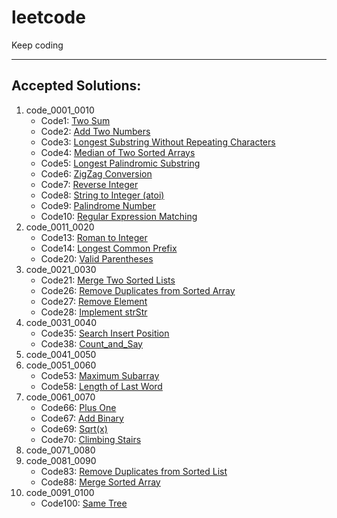 # leetcode
Keep coding
___________________________
## Accepted Solutions: 

1.  code_0001_0010
    * Code1: [Two Sum](code_0001_0010/Code_0001_Two_Sum.java)
    * Code2: [Add Two Numbers](code_0001_0010/Code_0002_Add_Two_Numbers.java)
    * Code3: [Longest Substring Without Repeating Characters](code_0001_0010/Code_0003_Longest_Substring_Without_Repeating_Characters.java)
    * Code4: [Median of Two Sorted Arrays](code_0001_0010/Code_0004_Median_of_Two_Sorted_Arrays.java)
    * Code5: [Longest Palindromic Substring](code_0001_0010/Code_0005_Longest_Palindromic_Substring.java)
    * Code6: [ZigZag Conversion](code_0001_0010/Code_0006_ZigZag_Conversion.java)
    * Code7: [Reverse Integer](code_0001_0010/Code_0007_Reverse_Integer.java)
    * Code8: [String to Integer (atoi)](code_0001_0010/Code_0008_String_to_Integer.java)
    * Code9: [Palindrome Number](code_0001_0010/Code_0009_Palindrome_Number.java)
    * Code10: [Regular Expression Matching](code_0001_0010/Code_0010_Regular_Expression_Matching.java)
2.  code_0011_0020
    * Code13: [Roman to Integer](code_0011_0020/Code_0013_Roman_to_Integer.java)
    * Code14: [Longest Common Prefix](code_0011_0020/Code_0014_Longest_Common_Prefix.java)
    * Code20: [Valid Parentheses](code_0011_0020/Code_0020_Valid_Parentheses.java)
3.  code_0021_0030
    * Code21: [Merge Two Sorted Lists](code_0021_0030/Code_0021_Merge_Two_Sorted_Lists.java)
    * Code26: [Remove Duplicates from Sorted Array](code_0021_0030/Code_0026_Remove_Duplicates_from_Sorted_Array.java)
    * Code27: [Remove Element](code_0021_0030/Code_0027_Remove_Element.java)
    * Code28: [Implement strStr](code_0021_0030/Code_0028_Implement_strStr.java)
4.  code_0031_0040
    * Code35: [Search Insert Position](code_0031_0040/Code_0035_Search_Insert_Position.java)
    * Code38: [Count_and_Say](code_0031_0040/Code_0038_Count_and_Say.java)
5.  code_0041_0050
6.  code_0051_0060
    * Code53: [Maximum Subarray](code_0051_0060/Code_0053_Maximum_Subarray.java)
    * Code58: [Length of Last Word](code_0051_0060/Code_0058_Length_of_Last_Word.java)
7.  code_0061_0070
    * Code66: [Plus One](code_0061_0070/Code_0066_Plus_One.java)
    * Code67: [Add Binary](code_0061_0070/Code_0067_Add_Binary.java)
    * Code69: [Sqrt(x)](code_0061_0070/Code_0069_Sqrt.java)
    * Code70: [Climbing Stairs](code_0061_0070/Code_0070_Climbing_Stairs.java)
8.  code_0071_0080
9.  code_0081_0090
    * Code83: [Remove Duplicates from Sorted List](code_0081_0090/Code_0083_Remove_Duplicates_from_Sorted_List.java)
    * Code88: [Merge Sorted Array](code_0081_0090/Code_0088_Merge_Sorted_Array.java)
10. code_0091_0100
    * Code100: [Same Tree](code_0091_0100/Code_0100_Same_Tree.java)
